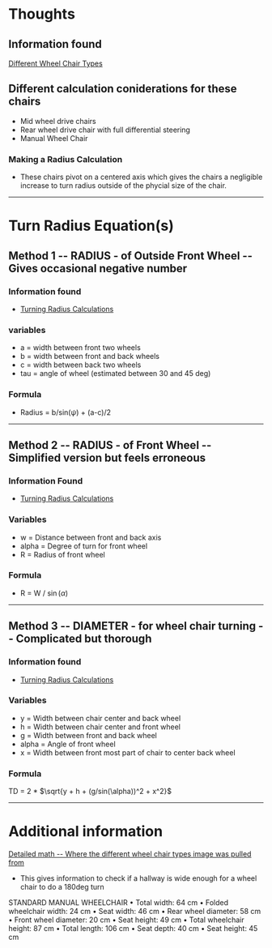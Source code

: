 # Thoughts
## Information found
[Different Wheel Chair Types](https://wheelchairnetwork.org/kb/dim-mass-space/#references)
## Different calculation coniderations for these chairs
+ Mid wheel drive chairs
+ Rear wheel drive chair with full differential steering
+ Manual Wheel Chair
### Making a Radius Calculation
+ These chairs pivot on a centered axis which gives the chairs a negligible increase to turn radius outside of the phycial size of the chair.

---

# Turn Radius Equation(s)
## Method 1 -- RADIUS - of Outside Front Wheel -- Gives occasional negative number
### Information found
+ [Turning Radius Calculations](https://www.quora.com/What-is-the-method-to-calculate-turning-radius-if-only-the-steering-ratio-and-vehicles-basic-dimensions-are-known)
### variables
+ a = width between front two wheels
+ b = width between front and back wheels
+ c = width between back two wheels
+ tau = angle of wheel (estimated between 30 and 45 deg)
### Formula
+ Radius = b/sin($\psi$) + (a-c)/2

---

## Method 2 -- RADIUS - of Front Wheel -- Simplified version but feels erroneous
### Information Found
+ [Turning Radius Calculations](http://www.davdata.nl/math/turning_radius.html)
### Variables
+ w = Distance between front and back axis
+ alpha = Degree of turn for front wheel
+ R = Radius of front wheel
### Formula
+ R = W / $\sin$($\alpha$)

---

## Method 3 -- DIAMETER - for wheel chair turning -- Complicated but thorough
### Information found
+ [Turning Radius Calculations](https://www.udeworld.com/spaceworkshop2003/Papers/WEB%20-%20Working%20Area%20of%20%20Wheelchairs%20(Ziegler).htm)
### Variables
+ y = Width between chair center and back wheel
+ h = Width between chair center and front wheel
+ g = Width between front and back wheel
+ alpha = Angle of front wheel
+ x = Width between front most part of chair to center back wheel
### Formula
TD = 2 * $\sqrt{y + h + (g/sin(\alpha))^2 + x^2}$

---

# Additional information
[Detailed math -- Where the different wheel chair types image was pulled from](https://www.udeworld.com/spaceworkshop2003/Papers/WEB%20-%20Working%20Area%20of%20%20Wheelchairs%20(Ziegler).htm)
+ This gives information to check if a hallway is wide enough for a wheel chair to do a 180deg turn

STANDARD MANUAL WHEELCHAIR 
• Total width: 64 cm
• Folded wheelchair width: 24 cm
• Seat width: 46 cm
• Rear wheel diameter: 58 cm
• Front wheel diameter: 20 cm
• Seat height: 49 cm
• Total wheelchair height: 87 cm
• Total length: 106 cm
• Seat depth: 40 cm
• Seat height: 45 cm

